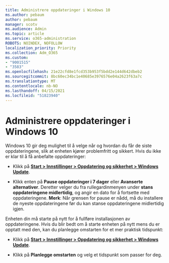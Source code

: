 ```yaml
---
title: Administrere oppdateringer i Windows 10
ms.author: pebaum
author: pebaum
manager: scotv
ms.audience: Admin
ms.topic: article
ms.service: o365-administration
ROBOTS: NOINDEX, NOFOLLOW
localization_priority: Priority
ms.collection: Adm_O365
ms.custom:
- "9001515"
- "3583"
ms.openlocfilehash: 21e22cfd8e1fcd353b953f5bdd2e144d642dbeb2
ms.sourcegitcommit: 8bc60ec34bc1e40685e3976576e04a2623f63a7c
ms.translationtype: MT
ms.contentlocale: nb-NO
ms.lasthandoff: 04/15/2021
ms.locfileid: "51823940"
---
```

# <a name="manage-updates-in-windows-10"></a>Administrere oppdateringer i Windows 10

Windows 10 gir deg mulighet til å velge når og hvordan du får de siste oppdateringene, slik at enheten kjører problemfritt og sikkert. Hvis du ikke er klar til å få anbefalte oppdateringer:

- Klikk på **[Start > Innstillinger > Oppdatering og sikkerhet > Windows Update](ms-settings:windowsupdate)**.

- Klikk enten på **Pause oppdateringer i 7 dager** eller **Avanserte alternativer**. Deretter velger du fra rullegardinmenyen under **stans oppdateringene midlertidig**, og angir en dato for å fortsette med oppdateringene. **Merk**: Når grensen for pause er nådd, må du installere de nyeste oppdateringene før du kan stanse oppdateringene midlertidig igjen.

Enheten din må starte på nytt for å fullføre installasjonen av oppdateringene. Hvis du blir bedt om å starte enheten på nytt mens du er opptatt med den, kan du planlegge omstarten for et mer praktisk tidspunkt:

- Klikk på **[Start > Innstillinger > Oppdatering og sikkerhet > Windows Update](ms-settings:windowsupdate)**.

- Klikk på **Planlegge omstarten** og velg et tidspunkt som passer for deg.
